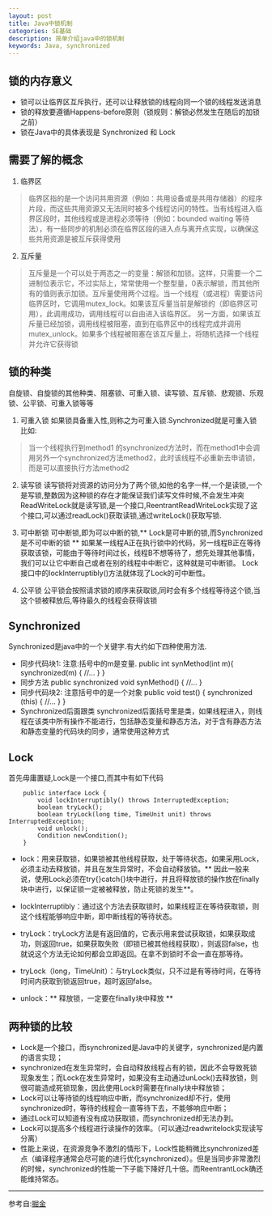 ```yaml
---
layout: post
title: Java中锁机制
categories: SE基础
description: 简单介绍java中的锁机制
keywords: Java, synchronized 
---
```

 ## 锁的内存意义

- 锁可以让临界区互斥执行，还可以让释放锁的线程向同一个锁的线程发送消息
- 锁的释放要遵循Happens-before原则（锁规则：解锁必然发生在随后的加锁之前）
- 锁在Java中的具体表现是 Synchronized 和 Lock 
## 需要了解的概念

 1. 临界区
 > 临界区指的是一个访问共用资源（例如：共用设备或是共用存储器）的程序片段，而这些共用资源又无法同时被多个线程访问的特性。当有线程进入临界区段时，其他线程或是进程必须等待（例如：bounded waiting 等待法），有一些同步的机制必须在临界区段的进入点与离开点实现，以确保这些共用资源是被互斥获得使用
 
 2. 互斥量
 > 互斥量是一个可以处于两态之一的变量：解锁和加锁。这样，只需要一个二进制位表示它，不过实际上，常常使用一个整型量，0表示解锁，而其他所有的值则表示加锁。互斥量使用两个过程。当一个线程（或进程）需要访问临界区时，它调用mutex_lock。如果该互斥量当前是解锁的（即临界区可用），此调用成功，调用线程可以自由进入该临界区。 
 另一方面，如果该互斥量已经加锁，调用线程被阻塞，直到在临界区中的线程完成并调用mutex_unlock。如果多个线程被阻塞在该互斥量上，将随机选择一个线程并允许它获得锁

## 锁的种类

 自旋锁、自旋锁的其他种类、阻塞锁、可重入锁、读写锁、互斥锁、悲观锁、乐观锁、公平锁、可重入锁等等
 1. 可重入锁
 如果锁具备重入性,则称之为可重入锁.Synchronized就是可重入锁
 比如:
 > 当一个线程执行到method1 的synchronized方法时，而在method1中会调用另外一个synchronized方法method2，此时该线程不必重新去申请锁，而是可以直接执行方法method2 
 2. 读写锁
 读写锁将对资源的访问分为了两个锁,如他的名字一样,一个是读锁,一个是写锁,整数因为这种锁的存在才能保证我们读写文件时候,不会发生冲突
 ReadWriteLock就是读写锁,是一个接口,ReentrantReadWriteLock实现了这个接口,可以通过readLock()获取读锁,通过writeLock()获取写锁.
 
 3. 可中断锁
 可中断锁,即为可以中断的锁,** Lock是可中断的锁,而Synchronized是不可中断的锁 ** 如果某一线程A正在执行锁中的代码，另一线程B正在等待获取该锁，可能由于等待时间过长，线程B不想等待了，想先处理其他事情，我们可以让它中断自己或者在别的线程中中断它，这种就是可中断锁。
 Lock接口中的lockInterruptibly()方法就体现了Lock的可中断性。

 4. 公平锁
 公平锁会按照请求锁的顺序来获取锁,同时会有多个线程等待这个锁,当这个锁被释放后,等待最久的线程会获得该锁

## Synchronized
 Synchronized是java中的一个关键字.有大约如下四种使用方法.
 - 同步代码块1:
 注意:括号中的m是变量.
		public int synMethod(int m){
    		synchronized(m) {
     		//...
    		}
		}
 - 同步方法
		public synchronized void synMethod() {
   			//...
		}
 - 同步代码块2:
 注意括号中的是一个对象
		public void test() {
			synchronized (this) {
      		//...
			}
		}
 - Synchronized后面跟类
 synchronized后面括号里是类，如果线程进入，则线程在该类中所有操作不能进行，包括静态变量和静态方法，对于含有静态方法和静态变量的代码块的同步，通常使用这种方式

## Lock
 首先毋庸置疑,Lock是一个接口,而其中有如下代码

		public interface Lock {
			void lockInterruptibly() throws InterruptedException;  
			boolean tryLock();  
			boolean tryLock(long time, TimeUnit unit) throws InterruptedException;  
			void unlock();  
			Condition newCondition();
		}

 - lock：用来获取锁，如果锁被其他线程获取，处于等待状态。如果采用Lock，必须主动去释放锁，并且在发生异常时，不会自动释放锁。** 因此一般来 说，使用Lock必须在try{}catch{}块中进行，并且将释放锁的操作放在finally块中进行，以保证锁一定被被释放，防止死锁的发生**。


 - lockInterruptibly：通过这个方法去获取锁时，如果线程正在等待获取锁，则这个线程能够响应中断，即中断线程的等待状态。


 - tryLock：tryLock方法是有返回值的，它表示用来尝试获取锁，如果获取成功，则返回true，如果获取失败（即锁已被其他线程获取），则返回false，也就说这个方法无论如何都会立即返回。在拿不到锁时不会一直在那等待。


 - tryLock（long，TimeUnit）：与tryLock类似，只不过是有等待时间，在等待时间内获取到锁返回true，超时返回false。


 - unlock：** 释放锁，一定要在finally块中释放 **

## 两种锁的比较
 - Lock是一个接口，而synchronized是Java中的关键字，synchronized是内置的语言实现；
 - synchronized在发生异常时，会自动释放线程占有的锁，因此不会导致死锁现象发生；而Lock在发生异常时，如果没有主动通过unLock()去释放锁，则很可能造成死锁现象，因此使用Lock时需要在finally块中释放锁；
 - Lock可以让等待锁的线程响应中断，而synchronized却不行，使用synchronized时，等待的线程会一直等待下去，不能够响应中断；
 - 通过Lock可以知道有没有成功获取锁，而synchronized却无法办到。
 - Lock可以提高多个线程进行读操作的效率。（可以通过readwritelock实现读写分离）
 - 性能上来说，在资源竞争不激烈的情形下，Lock性能稍微比synchronized差点（编译程序通常会尽可能的进行优化synchronized）。但是当同步非常激烈的时候，synchronized的性能一下子能下降好几十倍。而ReentrantLock确还能维持常态。

----------
参考自:[掘金](https://juejin.im/post/5a43ad786fb9a0450909cb5f)

